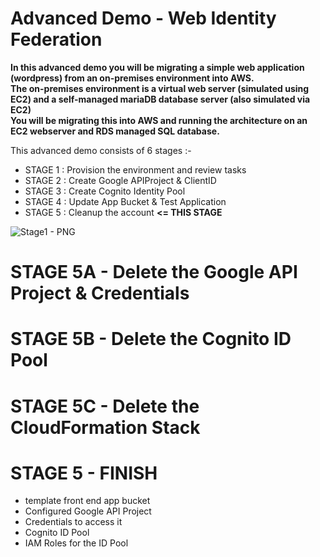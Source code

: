 # Advanced Demo - Web Identity Federation

**In this advanced demo you will be migrating a simple web application (wordpress) from an on-premises environment into AWS.  
The on-premises environment is a virtual web server (simulated using EC2) and a self-managed mariaDB database server (also simulated via EC2)  
You will be migrating this into AWS and running the architecture on an EC2 webserver and RDS managed SQL database.**  

This advanced demo consists of 6 stages :-

- STAGE 1 : Provision the environment and review tasks 
- STAGE 2 : Create Google APIProject & ClientID 
- STAGE 3 : Create Cognito Identity Pool
- STAGE 4 : Update App Bucket & Test Application 
- STAGE 5 : Cleanup the account **<= THIS STAGE**

![Stage1 - PNG](https://github.com/acantril/learn-cantrill-io-labs/blob/master/aws-cognito-web-identity-federation/02_LABINSTRUCTIONS/thinghere.png)


# STAGE 5A - Delete the Google API Project & Credentials

# STAGE 5B - Delete the Cognito ID Pool

# STAGE 5C - Delete the CloudFormation Stack


# STAGE 5 - FINISH  

- template front end app bucket
- Configured Google API Project
- Credentials to access it
- Cognito ID Pool
- IAM Roles for the ID Pool





